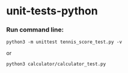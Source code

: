 # unit-tests-python

### Run command line:
```
python3 -m unittest tennis_score_test.py -v
```
or

```
python3 calculator/calculator_test.py
```
